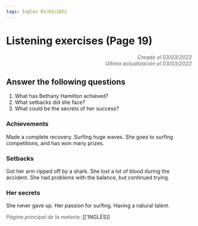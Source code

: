 ```yaml
---
tags: Inglés 03/03/2022
---
```


# Listening exercises (Page 19)
<div style="text-align: right; opacity: 0.7; font-style: italic;">Creado el 03/03/2022</div>
<div style="text-align: right; opacity: 0.7; font-style: italic;">Última actualización el 03/03/2022</div>

## Answer the following questions

1. What has Bethany Hamilton achieved?
2. What setbacks did she face?
3. What could be the secrets of her success?

### Achievements

Made a complete recovery.
Surfing huge waves.
She goes to surfing competitions, and has won many prizes.

### Setbacks

Got her arm ripped off by a shark.
She lost a lot of blood during the accident.
She had problems with the balance, but continued trying.

### Her secrets

She never gave up.
Her passion for surfing. Having a natural talent.

<span style="opacity: 0.7; font-style: italic;">Página principal de la materia:</span> [['INGLÉS]]